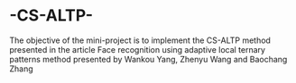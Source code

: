 # -CS-ALTP-


The objective of the mini-project is to implement the CS-ALTP method presented in the article Face recognition using adaptive local ternary 
patterns method presented by Wankou Yang, Zhenyu Wang and Baochang Zhang 

